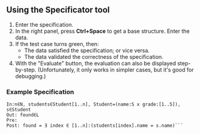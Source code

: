 ## Using the Specificator tool

1.  Enter the specification.
2.  In the right panel, press **Ctrl+Space** to get a base structure.
    Enter the data.
3.  If the test case turns green, then:
    * The data satisfied the specification; or vice versa.
    * The data validated the correctness of the specification.
4.  With the "Evaluate" button, the evaluation can also be displayed step-by-step. (Unfortunately, it only works in simpler cases, but it's good for debugging.)

### Example Specification

```
In:n∈N, students∈Student[1..n], Student=(name:S x grade:[1..5]), s∈Student
Out: found∈L
Pre:
Post: found = ∃ index ∈ [1..n]:(students[index].name = s.name)```